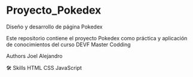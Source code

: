 # Proyecto_Pokedex
Diseño y desarrollo de página Pokedex 

Este repositorio contiene el proyecto Pokedex como práctica y aplicación 
de conocimientos del curso DEVF Master Codding

Authors
Joel Alejandro

🛠 Skills
HTML CSS JavaScript

